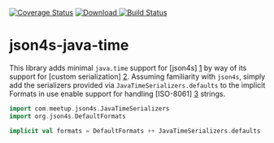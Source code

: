 [![Coverage Status](https://coveralls.io/repos/github/meetup/json4s-java-time/badge.svg?branch=master)](https://coveralls.io/github/meetup/json4s-java-time?branch=master) [ ![Download](https://api.bintray.com/packages/meetup/maven/json4s-java-time/images/download.svg) ](https://bintray.com/meetup/maven/json4s-java-time/_latestVersion)  [![Build Status](https://travis-ci.org/meetup/json4s-java-time.svg?branch=master)](https://travis-ci.org/meetup/json4s-java-time)

# json4s-java-time

This library adds minimal `java.time` support for [json4s] [1] by way of its support for [custom serialization] [2].
Assuming familiarity with `json4s`, simply add the serializers provided via `JavaTimeSerializers.defaults` to the
implicit Formats in use enable support for handling [ISO-8061] [3] strings.

```scala
import com.meetup.json4s.JavaTimeSerializers
import org.json4s.DefaultFormats

implicit val formats = DefaultFormats ++ JavaTimeSerializers.defaults
```

[1]: https://github.com/json4s/json4s                                   "json4s"
[2]: https://github.com/json4s/json4s#serializing-non-supported-types   "CustomSerializers"
[3]: https://en.wikipedia.org/wiki/ISO_8601                             "ISO-8061"
